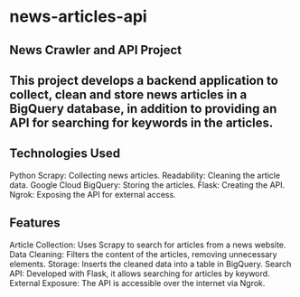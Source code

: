 # news-articles-api




## News Crawler and API Project
## This project develops a backend application to collect, clean and store news articles in a BigQuery database, in addition to providing an API for searching for keywords in the articles.

## Technologies Used
Python
Scrapy: Collecting news articles.
Readability: Cleaning the article data.
Google Cloud BigQuery: Storing the articles.
Flask: Creating the API.
Ngrok: Exposing the API for external access.

## Features
Article Collection: Uses Scrapy to search for articles from a news website.
Data Cleaning: Filters the content of the articles, removing unnecessary elements.
Storage: Inserts the cleaned data into a table in BigQuery.
Search API: Developed with Flask, it allows searching for articles by keyword.
External Exposure: The API is accessible over the internet via Ngrok.
